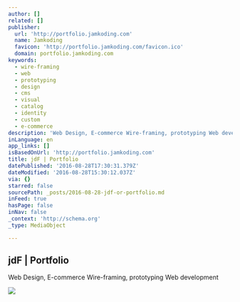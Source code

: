 ```yaml
---
author: []
related: []
publisher:
  url: 'http://portfolio.jamkoding.com'
  name: Jamkoding
  favicon: 'http://portfolio.jamkoding.com/favicon.ico'
  domain: portfolio.jamkoding.com
keywords:
  - wire-framing
  - web
  - prototyping
  - design
  - cms
  - visual
  - catalog
  - identity
  - custom
  - e-commerce
description: 'Web Design, E-commerce Wire-framing, prototyping Web development'
inLanguage: en
app_links: []
isBasedOnUrl: 'http://portfolio.jamkoding.com'
title: jdF | Portfolio
datePublished: '2016-08-28T17:30:31.379Z'
dateModified: '2016-08-28T15:30:12.037Z'
via: {}
starred: false
sourcePath: _posts/2016-08-28-jdf-or-portfolio.md
inFeed: true
hasPage: false
inNav: false
_context: 'http://schema.org'
_type: MediaObject

---
```

<article style=""><h1>jdF | Portfolio</h1><p>Web Design, E-commerce Wire-framing, prototyping Web development</p><img src="http://portfolio.jamkoding.com/images/brick/cainsoft-UI.jpg" /></article>